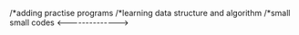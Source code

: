/*adding practise programs
/*learning data structure and algorithm
/*small small codes
<-------------->

